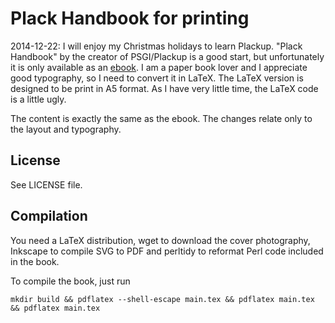 # Plack Handbook for printing

2014-12-22: I will enjoy my Christmas holidays to learn Plackup. 
"Plack Handbook" by the creator of PSGI/Plackup is a good start, but unfortunately it is only available as an [ebook](http://handbook.plackperl.org/). 
I am a paper book lover and I appreciate good typography, so I need to convert it in LaTeX.
The LaTeX version is designed to be print in A5 format. 
As I have very little time, the LaTeX code is a little ugly.

The content is exactly the same as the ebook. 
The changes relate only to the layout and typography.

## License

See LICENSE file.

## Compilation

You need a LaTeX distribution, wget to download the cover photography, Inkscape to compile SVG to PDF and perltidy to reformat
Perl code included in the book.

To compile the book, just run

    mkdir build && pdflatex --shell-escape main.tex && pdflatex main.tex && pdflatex main.tex

